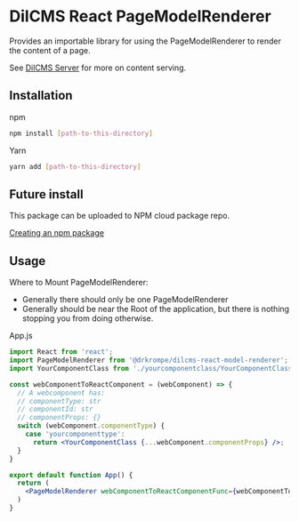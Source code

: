 # DilCMS React PageModelRenderer
Provides an importable library for using the PageModelRenderer to render the content of a page.

See [DilCMS Server](https://github.com/drkrompe/dilcms-server) for more on content serving.

## Installation
npm
```sh
npm install [path-to-this-directory]
```

Yarn
```sh
yarn add [path-to-this-directory]
```

## Future install
This package can be uploaded to NPM cloud package repo.

[Creating an npm package](https://docs.npmjs.com/creating-and-publishing-private-packages)

## Usage
Where to Mount PageModelRenderer:
- Generally there should only be one PageModelRenderer
- Generally should be near the Root of the application, but there is nothing stopping you from doing otherwise.

App.js
```jsx
import React from 'react';
import PageModelRenderer from '@drkrompe/dilcms-react-model-renderer';
import YourComponentClass from './yourcomponentclass/YourComponentClass';

const webComponentToReactComponent = (webComponent) => {
  // A webcomponent has:
  // componentType: str
  // componentId: str
  // componentProps: {}
  switch (webComponent.componentType) {
    case 'yourcomponenttype':
      return <YourComponentClass {...webComponent.componentProps} />;
  }
}

export default function App() {
  return (
    <PageModelRenderer webComponentToReactComponentFunc={webComponentToReactComponent} />
  )
}
```

